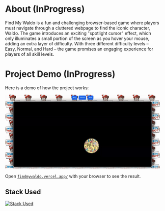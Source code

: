 # About (InProgress)

Find My Waldo is a fun and challenging browser-based game where players must navigate through a cluttered webpage to find the iconic character, Waldo. The game introduces an exciting "spotlight cursor" effect, which only illuminates a small portion of the screen as you hover your mouse, adding an extra layer of difficulty. With three different difficulty levels – Easy, Normal, and Hard – the game promises an engaging experience for players of all skill levels.

# Project Demo (InProgress)

Here is a demo of how the project works:

![Demo](./Demo.gif)

Open [`findmywaldo.vercel.app/`](https://findmywaldo.vercel.app/) with your browser to see the result.


## Stack Used
[![Stack Used](https://skillicons.dev/icons?i=nextjs,tailwind,vercel)](https://skillicons.dev)

